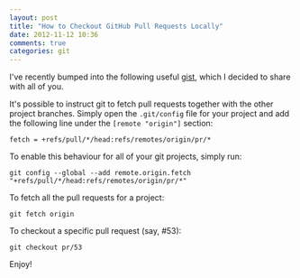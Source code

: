 ```yaml
---
layout: post
title: "How to Checkout GitHub Pull Requests Locally"
date: 2012-11-12 10:36
comments: true
categories: git
---
```


I've recently bumped into the following useful <a href="https://gist.github.com/3342247" target="_blank">gist</a>, which I decided to share with all of you.

It's possible to instruct git to fetch pull requests together with the other project branches. Simply open the `.git/config` file for your project and add the following line under the `[remote "origin"]` section:

    fetch = +refs/pull/*/head:refs/remotes/origin/pr/*

To enable this behaviour for all of your git projects, simply run:

    git config --global --add remote.origin.fetch "+refs/pull/*/head:refs/remotes/origin/pr/*"

To fetch all the pull requests for a project:

    git fetch origin

To checkout a specific pull request (say, #53):

    git checkout pr/53

Enjoy!
